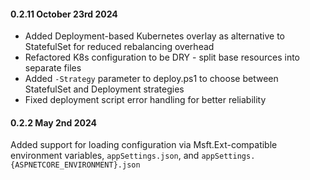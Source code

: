 #### 0.2.11 October 23rd 2024 ####

- Added Deployment-based Kubernetes overlay as alternative to StatefulSet for reduced rebalancing overhead
- Refactored K8s configuration to be DRY - split base resources into separate files
- Added `-Strategy` parameter to deploy.ps1 to choose between StatefulSet and Deployment strategies
- Fixed deployment script error handling for better reliability

#### 0.2.2 May 2nd 2024 ####

Added support for loading configuration via Msft.Ext-compatible environment variables, `appSettings.json`, and `appSettings.{ASPNETCORE_ENVIRONMENT}.json`